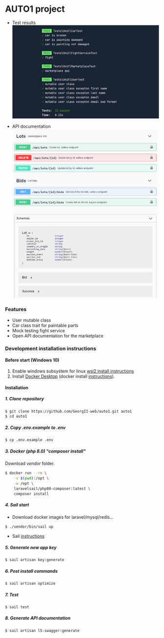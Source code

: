 # AUTO1 project
- Test results
![Test](public/images/test.png?raw=true "Test")

- API documentation
![Request](public/images/swagger.png?raw=true "Docs")

### Features
- User mutable class
- Car class trait for paintable parts
- Mock testing fight service
- Open API documentation for the marketplace

### Development installation instructions

#### Before start (Windows 10)

1. Enable windows subsystem for linux [wsl2 install instructions](https://docs.microsoft.com/ru-ru/windows/wsl/install-win10#step-1---enable-the-windows-subsystem-for-linux)
2. Install [Docker Desktop](https://www.docker.com/products/docker-desktop) (docker install [instructions](https://docs.docker.com/docker-for-windows/wsl/)).

#### Installation

##### 1. Clone repository

```sh
$ git clone https://github.com/GeorgII-web/auto1.git auto1
$ cd auto1
```

##### 2. Copy .env.example to .env
```sh
$ cp .env.example .env
```

##### 3. Docker (php 8.0) "composer install"
Download *vendor* folder.
```sh
$ docker run --rm \
    -v $(pwd):/opt \
    -w /opt \
    laravelsail/php80-composer:latest \
    composer install
```

##### 4. Sail start
- Download docker images for laravel/mysql/redis...
```sh
$ ./vendor/bin/sail up
```
- Sail [instructions](https://laravel.com/docs/8.x/sail#executing-sail-commands)

##### 5. Generate new app key
```sh
$ sail artisan key:generate
```

##### 6. Post install commands
```sh
$ sail artisan optimize
```

##### 7. Test
```sh
$ sail test
```

##### 8. Generate API documentation
```sh
$ sail artisan l5-swagger:generate
```
